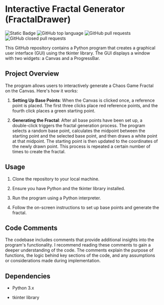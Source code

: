 # Interactive Fractal Generator (FractalDrawer)

![Static Badge](https://img.shields.io/badge/ErikBjornson-FractalsDrawer-FractalsDrawer)
![GitHub top language](https://img.shields.io/github/languages/top/ErikBjornson/FractalsDrawer)
![GitHub pull requests](https://img.shields.io/github/issues-pr/ErikBjornson/FractalsDrawer)
![GitHub closed pull requests](https://img.shields.io/github/issues-pr-closed/ErikBjornson/FractalsDrawer)

This GitHub repository contains a Python program that creates a graphical user interface (GUI) using the tkinter library. The GUI displays a window with two widgets: a Canvas and a ProgressBar.

## Project Overview

The program allows users to interactively generate a Chaos Game Fractal on the Canvas. Here's how it works:

1. **Setting Up Base Points**: When the Canvas is clicked once, a reference point is placed. The first three clicks place red reference points, and the fourth click places a green starting point.

2. **Generating the Fractal**: After all base points have been set up, a double-click triggers the fractal generation process. The program selects a random base point, calculates the midpoint between the starting point and the selected base point, and then draws a white point at that midpoint. The starting point is then updated to the coordinates of the newly drawn point. This process is repeated a certain number of times to create the fractal.

## Usage

1. Clone the repository to your local machine.

2. Ensure you have Python and the tkinter library installed.

3. Run the program using a Python interpreter.

4. Follow the on-screen instructions to set up base points and generate the fractal.

## Code Comments

The codebase includes comments that provide additional insights into the program's functionality. I recommend reading these comments to gain a deeper understanding of the code. The comments explain the purpose of functions, the logic behind key sections of the code, and any assumptions or considerations made during implementation.

## Dependencies

- Python 3.x

- tkinter library
